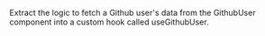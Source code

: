 Extract the logic to fetch a Github user's data from the GithubUser component into a custom hook called useGithubUser.
